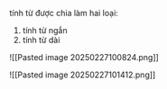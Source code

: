 tính từ được chia làm hai loại:
1. tính từ ngắn 
2. tính từ dài

![[Pasted image 20250227100824.png]]

![[Pasted image 20250227101412.png]]